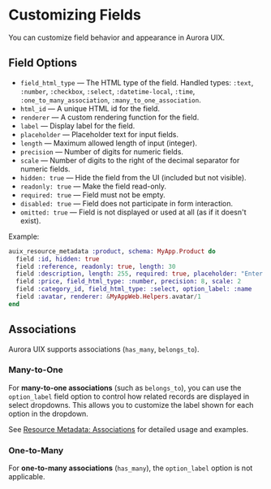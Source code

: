 # Customizing Fields

You can customize field behavior and appearance in Aurora UIX.

## Field Options

- `field_html_type` — The HTML type of the field. Handled types: `:text`, `:number`, `:checkbox`, `:select`, `:datetime-local`, `:time`, `:one_to_many_association`, `:many_to_one_association`.
- `html_id` — A unique HTML id for the field.
- `renderer` — A custom rendering function for the field.
- `label` — Display label for the field.
- `placeholder` — Placeholder text for input fields.
- `length` — Maximum allowed length of input (integer).
- `precision` — Number of digits for numeric fields.
- `scale` — Number of digits to the right of the decimal separator for numeric fields.
- `hidden: true` — Hide the field from the UI (included but not visible).
- `readonly: true` — Make the field read-only.
- `required: true` — Field must not be empty.
- `disabled: true` — Field does not participate in form interaction.
- `omitted: true` — Field is not displayed or used at all (as if it doesn't exist).

Example:

```elixir
auix_resource_metadata :product, schema: MyApp.Product do
  field :id, hidden: true
  field :reference, readonly: true, length: 30
  field :description, length: 255, required: true, placeholder: "Enter description"
  field :price, field_html_type: :number, precision: 8, scale: 2
  field :category_id, field_html_type: :select, option_label: :name
  field :avatar, renderer: &MyAppWeb.Helpers.avatar/1
end
```

## Associations

Aurora UIX supports associations (`has_many`, `belongs_to`).

### Many-to-One

For **many-to-one associations** (such as `belongs_to`), you can use the `option_label` field option to control how related records are displayed in select dropdowns. This allows you to customize the label shown for each option in the dropdown.

See [Resource Metadata: Associations](../resource_metadata.md#associations) for detailed usage and examples.

### One-to-Many

For **one-to-many associations** (`has_many`), the `option_label` option is not applicable.
